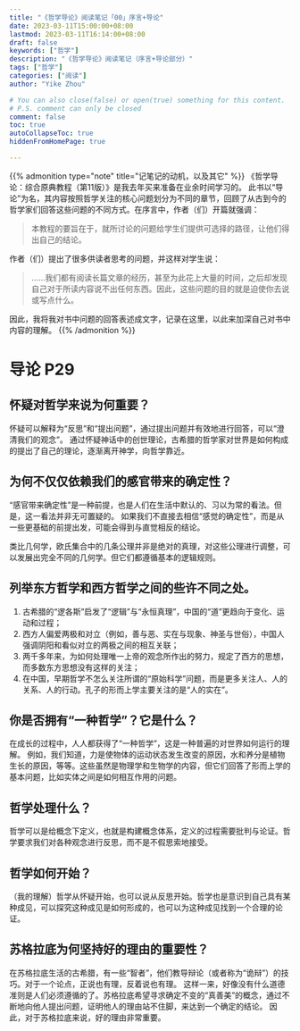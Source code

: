 ```yaml
---
title: "《哲学导论》阅读笔记「00」序言+导论"
date: 2023-03-11T15:00:00+08:00
lastmod: 2023-03-11T16:14:00+08:00
draft: false
keywords: ["哲学"]
description: "《哲学导论》阅读笔记（序言+导论部分）"
tags: ["哲学"]
categories: ["阅读"]
author: "Yike Zhou"

# You can also close(false) or open(true) something for this content.
# P.S. comment can only be closed
comment: false
toc: true
autoCollapseToc: true
hiddenFromHomePage: true

---
```


{{% admonition type="note" title="记笔记的动机，以及其它" %}}
《哲学导论：综合原典教程（第11版）》是我去年买来准备在业余时间学习的。
此书以“导论”为名，其内容按照哲学关注的核心问题划分为不同的章节，回顾了从古到今的哲学家们回答这些问题的不同方式。在序言中，作者（们）开篇就强调：

> 本教程的要旨在于，就所讨论的问题给学生们提供可选择的路径，让他们得出自己的结论。

作者（们）提出了很多供读者思考的问题，并这样对学生说：

> ……我们都有阅读长篇文章的经历，甚至为此花上大量的时间，之后却发现自己对于所读内容说不出任何东西。因此，这些问题的目的就是迫使你去说或写点什么。

因此，我将我对书中问题的回答表述成文字，记录在这里，以此来加深自己对书中内容的理解。
{{% /admonition %}}

# 导论 P29

## 怀疑对哲学来说为何重要？

怀疑可以解释为“反思”和“提出问题”，通过提出问题并有效地进行回答，可以“澄清我们的观念”。
通过怀疑神话中的创世理论，古希腊的哲学家对世界是如何构成的提出了自己的理论，逐渐离开神学，向哲学靠近。

## 为何不仅仅依赖我们的感官带来的确定性？

“感官带来确定性”是一种前提，也是人们在生活中默认的、习以为常的看法。但是，这一看法并非无可置疑的。
如果我们不直接去相信“感觉的确定性”，而是从一些更基础的前提出发，可能会得到与直觉相反的结论。

类比几何学，欧氏集合中的几条公理并非是绝对的真理，对这些公理进行调整，可以发展出完全不同的几何学。但它们都遵循基本的逻辑规则。

## 列举东方哲学和西方哲学之间的些许不同之处。

1. 古希腊的“逻各斯”启发了“逻辑”与“永恒真理”，中国的“道”更趋向于变化、运动和过程；
2. 西方人偏爱两极和对立（例如，善与恶、实在与现象、神圣与世俗），中国人强调阴阳和看似对立的两极之间的相互关联；
3. 两千多年来，为如何处理唯一上帝的观念所作出的努力，规定了西方的思想，而多数东方思想没有这样的关注；
4. 在中国，早期哲学不怎么关注所谓的“原始科学”问题，而是更多关注人、人的关系、人的行动。孔子的形而上学主要关注的是“人的实在”。

## 你是否拥有“一种哲学”？它是什么？

在成长的过程中，人人都获得了“一种哲学”，这是一种普遍的对世界如何运行的理解。
例如，我们知道，力是使物体的运动状态发生改变的原因，水和养分是植物生长的原因，等等。这些虽然是物理学和生物学的内容，但它们回答了形而上学的基本问题，比如实体之间是如何相互作用的问题。

## 哲学处理什么？

哲学可以是给概念下定义，也就是构建概念体系，定义的过程需要批判与论证。哲学要求我们对各种观念进行反思，而不是不假思索地接受。

## 哲学如何开始？

（我的理解）哲学从怀疑开始，也可以说从反思开始。哲学也是意识到自己具有某种成见，可以探究这种成见是如何形成的，也可以为这种成见找到一个合理的论证。

## 苏格拉底为何坚持好的理由的重要性？

在苏格拉底生活的古希腊，有一些“智者”，他们教导辩论（或者称为“诡辩”）的技巧。对于一个论点，正说也有理，反着说也有理。
这样一来，好像没有什么道德准则是人们必须遵循的了。苏格拉底希望寻求确定不变的“真善美”的概念，通过不断地向他人提出问题，证明他人的理由站不住脚，来达到一个确定的结论。
因此，对于苏格拉底来说，好的理由非常重要。

